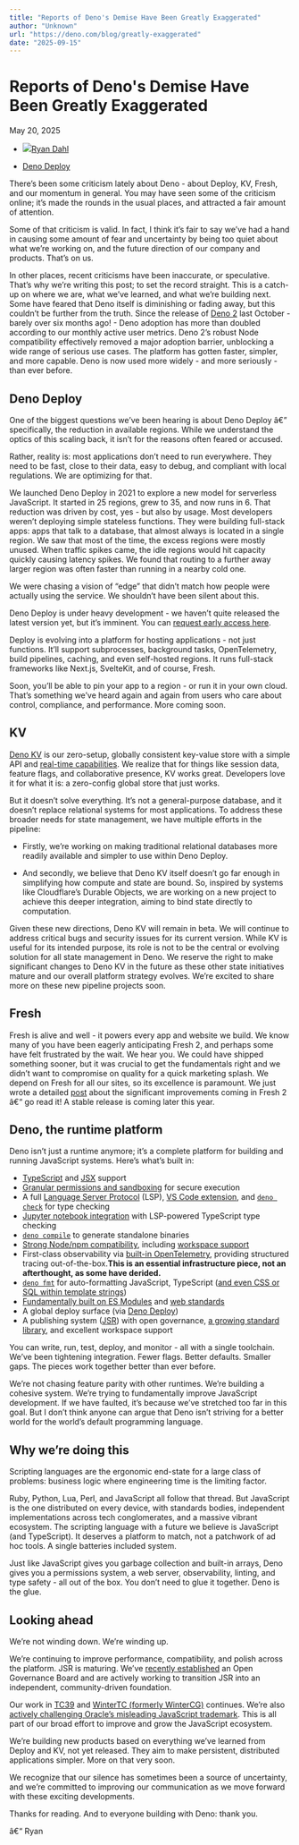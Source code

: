 ```yaml
---
title: "Reports of Deno's Demise Have Been Greatly Exaggerated"
author: "Unknown"
url: "https://deno.com/blog/greatly-exaggerated"
date: "2025-09-15"
---
```


# Reports of Deno's Demise Have Been Greatly Exaggerated

May 20, 2025[](/feed "Atom Feed")

* [![](https://github.com/ry.png)Ryan Dahl](https://github.com/ry)

* [Deno Deploy](/blog?tag=deno-deploy)

There’s been some criticism lately about Deno - about Deploy, KV, Fresh, and our momentum in general. You may have seen some of the criticism online; it’s made the rounds in the usual places, and attracted a fair amount of attention.

Some of that criticism is valid. In fact, I think it’s fair to say we’ve had a hand in causing some amount of fear and uncertainty by being too quiet about what we’re working on, and the future direction of our company and products. That’s on us.

In other places, recent criticisms have been inaccurate, or speculative. That’s why we’re writing this post; to set the record straight. This is a catch-up on where we are, what we’ve learned, and what we’re building next. Some have feared that Deno itself is diminishing or fading away, but this couldn’t be further from the truth. Since the release of [Deno 2](/2) last October - barely over six months ago! - Deno adoption has more than doubled according to our monthly active user metrics. Deno 2’s robust Node compatibility effectively removed a major adoption barrier, unblocking a wide range of serious use cases. The platform has gotten faster, simpler, and more capable. Deno is now used more widely - and more seriously - than ever before.

## Deno Deploy

One of the biggest questions we’ve been hearing is about Deno Deploy â€” specifically, the reduction in available regions. While we understand the optics of this scaling back, it isn’t for the reasons often feared or accused.

Rather, reality is: most applications don’t need to run everywhere. They need to be fast, close to their data, easy to debug, and compliant with local regulations. We are optimizing for that.

We launched Deno Deploy in 2021 to explore a new model for serverless JavaScript. It started in 25 regions, grew to 35, and now runs in 6. That reduction was driven by cost, yes - but also by usage. Most developers weren’t deploying simple stateless functions. They were building full-stack apps: apps that talk to a database, that almost always is located in a single region. We saw that most of the time, the excess regions were mostly unused. When traffic spikes came, the idle regions would hit capacity quickly causing latency spikes. We found that routing to a further away larger region was often faster than running in a nearby cold one.

We were chasing a vision of “edge” that didn’t match how people were actually using the service. We shouldn’t have been silent about this.

Deno Deploy is under heavy development - we haven’t quite released the latest version yet, but it’s imminent. You can [request early access here](https://dash.deno.com/account).

Deploy is evolving into a platform for hosting applications - not just functions. It’ll support subprocesses, background tasks, OpenTelemetry, build pipelines, caching, and even self-hosted regions. It runs full-stack frameworks like Next.js, SvelteKit, and of course, Fresh.

Soon, you’ll be able to pin your app to a region - or run it in your own cloud. That’s something we’ve heard again and again from users who care about control, compliance, and performance. More coming soon.

## KV

[Deno KV](/kv) is our zero-setup, globally consistent key-value store with a simple API and [real-time capabilities](https://docs.deno.com/examples/kv_watch/). We realize that for things like session data, feature flags, and collaborative presence, KV works great. Developers love it for what it is: a zero-config global store that just works.

But it doesn’t solve everything. It’s not a general-purpose database, and it doesn’t replace relational systems for most applications. To address these broader needs for state management, we have multiple efforts in the pipeline:

* Firstly, we’re working on making traditional relational databases more readily available and simpler to use within Deno Deploy.

* And secondly, we believe that Deno KV itself doesn’t go far enough in simplifying how compute and state are bound. So, inspired by systems like Cloudflare’s Durable Objects, we are working on a new project to achieve this deeper integration, aiming to bind state directly to computation.

Given these new directions, Deno KV will remain in beta. We will continue to address critical bugs and security issues for its current version. While KV is useful for its intended purpose, its role is not to be the central or evolving solution for all state management in Deno. We reserve the right to make significant changes to Deno KV in the future as these other state initiatives mature and our overall platform strategy evolves. We’re excited to share more on these new pipeline projects soon.

## Fresh

Fresh is alive and well - it powers every app and website we build. We know many of you have been eagerly anticipating Fresh 2, and perhaps some have felt frustrated by the wait. We hear you. We could have shipped something sooner, but it was crucial to get the fundamentals right and we didn’t want to compromise on quality for a quick marketing splash. We depend on Fresh for all our sites, so its excellence is paramount. We just wrote a detailed [post](/blog/an-update-on-fresh) about the significant improvements coming in Fresh 2 â€“ go read it! A stable release is coming later this year.

## Deno, the runtime platform

Deno isn’t just a runtime anymore; it’s a complete platform for building and running JavaScript systems. Here’s what’s built in:

* [TypeScript](https://docs.deno.com/runtime/fundamentals/typescript/) and [JSX](https://docs.deno.com/runtime/reference/jsx/) support
* [Granular permissions and sandboxing](https://docs.deno.com/runtime/fundamentals/security/) for secure execution
* A full [Language Server Protocol](https://docs.deno.com/runtime/reference/lsp_integration/) (LSP), [VS Code extension](https://docs.deno.com/runtime/reference/vscode/), and [`deno check`](https://docs.deno.com/runtime/reference/cli/check/) for type checking
* [Jupyter notebook integration](https://docs.deno.com/runtime/reference/cli/jupyter/) with LSP-powered TypeScript type checking
* [`deno compile`](https://docs.deno.com/runtime/reference/cli/compile/) to generate standalone binaries
* [Strong Node/npm compatibility](https://docs.deno.com/runtime/fundamentals/node/), including [workspace support](https://docs.deno.com/runtime/fundamentals/workspaces/)
* First-class observability via [built-in OpenTelemetry](https://docs.deno.com/runtime/fundamentals/open_telemetry/), providing structured tracing out-of-the-box.**This is an essential infrastructure piece, not an afterthought, as some have derided.**
* [`deno fmt`](https://docs.deno.com/runtime/reference/cli/fmt/) for auto-formatting JavaScript, TypeScript ([and even CSS or SQL within template strings](https://deno.com/blog/v2.3#improvements-to-deno-fmt))
* [Fundamentally built on ES Modules](https://docs.deno.com/runtime/fundamentals/modules/) and [web standards](https://docs.deno.com/runtime/reference/web_platform_apis/)
* A global deploy surface (via [Deno Deploy](/deploy))
* A publishing system ([JSR](https://jsr.io)) with open governance, [a growing standard library](https://jsr.io/@std), and excellent workspace support

You can write, run, test, deploy, and monitor - all with a single toolchain. We’ve been tightening integration. Fewer flags. Better defaults. Smaller gaps. The pieces work together better than ever before.

We’re not chasing feature parity with other runtimes. We’re building a cohesive system. We’re trying to fundamentally improve JavaScript development. If we have faulted, it’s because we’ve stretched too far in this goal. But I don’t think anyone can argue that Deno isn’t striving for a better world for the world’s default programming language.

## Why we’re doing this

Scripting languages are the ergonomic end-state for a large class of problems: business logic where engineering time is the limiting factor.

Ruby, Python, Lua, Perl, and JavaScript all follow that thread. But JavaScript is the one distributed on every device, with standards bodies, independent implementations across tech conglomerates, and a massive vibrant ecosystem. The scripting language with a future we believe is JavaScript (and TypeScript). It deserves a platform to match, not a patchwork of ad hoc tools. A single batteries included system.

Just like JavaScript gives you garbage collection and built-in arrays, Deno gives you a permissions system, a web server, observability, linting, and type safety - all out of the box. You don’t need to glue it together. Deno is the glue.

## Looking ahead

We’re not winding down. We’re winding up.

We’re continuing to improve performance, compatibility, and polish across the platform. JSR is maturing. We’ve [recently established](/blog/jsr-open-governance-board) an Open Governance Board and are actively working to transition JSR into an independent, community-driven foundation.

Our work in [TC39](https://github.com/tc39/proposal-source-phase-imports) and [WinterTC (formerly WinterCG)](https://deno.com/blog/wintertc) continues. We’re also [actively challenging Oracle’s misleading JavaScript trademark](https://javascript.tm/). This is all part of our broad effort to improve and grow the JavaScript ecosystem.

We’re building new products based on everything we’ve learned from Deploy and KV, not yet released. They aim to make persistent, distributed applications simpler. More on that very soon.

We recognize that our silence has sometimes been a source of uncertainty, and we’re committed to improving our communication as we move forward with these exciting developments.

Thanks for reading. And to everyone building with Deno: thank you.

â€“ Ryan
